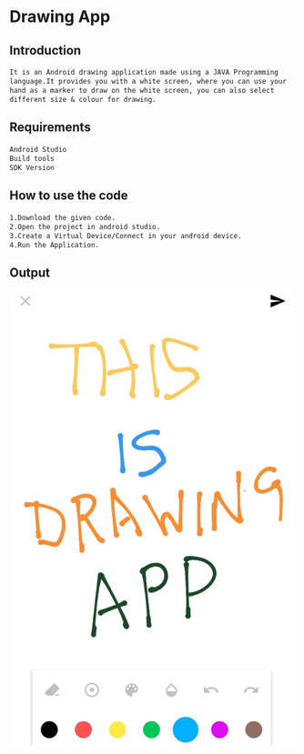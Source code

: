 # Drawing App

## Introduction
```
It is an Android drawing application made using a JAVA Programming language.It provides you with a white screen, where you can use your hand as a marker to draw on the white screen, you can also select different size & colour for drawing.
```

## Requirements
```
Android Studio 
Build tools
SDK Version
```

## How to use the code
```
1.Download the given code.
2.Open the project in android studio.
3.Create a Virtual Device/Connect in your android device.
4.Run the Application.
```
## Output

![](images/image.jpg)